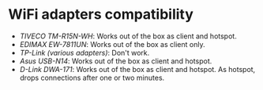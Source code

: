 # WiFi adapters compatibility


* _TIVECO TM-R15N-WH_: Works out of the box as client and hotspot.
* _EDIMAX EW-7811UN_: Works out of the box as client only.
* _TP-Link (various adapters)_: Don't work.
* _Asus USB-N14_: Works out of the box as client and hotspot.
* _D-Link DWA-171_: Works out of the box as client and hotspot. As hotspot,
  drops connections after one or two minutes.
